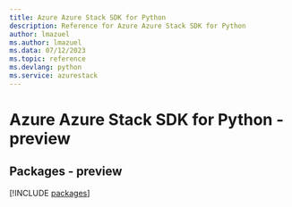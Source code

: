 ```yaml
---
title: Azure Azure Stack SDK for Python
description: Reference for Azure Azure Stack SDK for Python
author: lmazuel
ms.author: lmazuel
ms.data: 07/12/2023
ms.topic: reference
ms.devlang: python
ms.service: azurestack
---
```

# Azure Azure Stack SDK for Python - preview
## Packages - preview
[!INCLUDE [packages](azure-stack-index.md)]